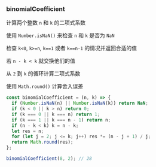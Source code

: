 ### binomialCoefficient

计算两个整数 `n` 和 `k` 的二项式系数

使用 `Number.isNaN()` 来检查 `n` 和 `k` 是否为 `NaN`

检查 `k<0`, `k>=n`, `k==1` 或者 `k==n-1` 的情况并返回合适的值

若 `n - k < k` 就交换他们的值

从 `2` 到 `k` 的循环计算二项式系数

使用 `Math.round()` 计算舍入误差

```js
const binomialCoefficient = (n, k) => {
  if (Number.isNaN(n) || Number.isNaN(k)) return NaN;
  if (k < 0 || k > n) return 0;
  if (k === 0 || k === n) return 1;
  if (k === 1 || k === n - 1) return n;
  if (n - k < k) k = n - k;
  let res = n;
  for (let j = 2; j <= k; j++) res *= (n - j + 1) / j;
  return Math.round(res);
};
```

```js
binomialCoefficient(8, 2); // 28
```
